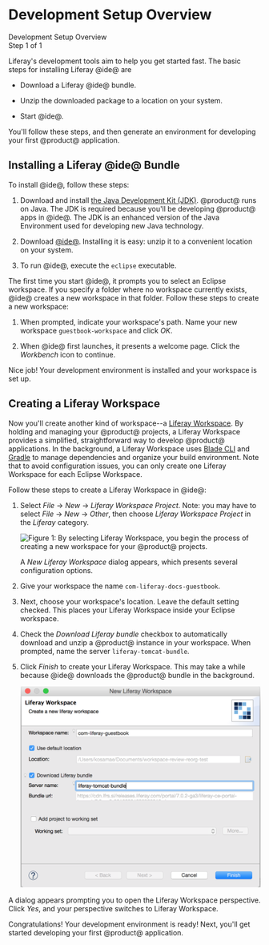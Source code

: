 # Development Setup Overview [](id=development-setup-overview)

<div class="learn-path-step">
    <p>Development Setup Overview<br>Step 1 of 1</p>
</div>

Liferay's development tools aim to help you get started fast. The basic steps 
for installing Liferay @ide@ are

* Download a Liferay @ide@ bundle. 

* Unzip the downloaded package to a location on your system. 

* Start @ide@. 

You'll follow these steps, and then generate an environment for developing your 
first @product@ application. 

## Installing a Liferay @ide@ Bundle [](id=installing-ide-bundle)

To install @ide@, follow these steps: 

1.  Download and install 
    [the Java Development Kit (JDK)](http://www.oracle.com/technetwork/java/javase/downloads/index.html). 
    @product@ runs on Java. The JDK is required because you'll be developing 
    @product@ apps in @ide@. The JDK is an enhanced version of the Java 
    Environment used for developing new Java technology. 

2.  Download 
    [@ide@](https://www.liferay.com/downloads/liferay-projects/liferay-ide).
    Installing it is easy: unzip it to a convenient location on your system. 

3. To run @ide@, execute the `eclipse` executable. 

The first time you start @ide@, it prompts you to select an Eclipse workspace. 
If you specify a folder where no workspace currently exists, @ide@ creates a new 
workspace in that folder. Follow these steps to create a new workspace:

1.  When prompted, indicate your workspace's path. Name your new workspace 
    `guestbook-workspace` and click *OK*. 

2.  When @ide@ first launches, it presents a welcome page. Click the *Workbench* 
    icon to continue. 

Nice job! Your development environment is installed and your workspace is set 
up. 

## Creating a Liferay Workspace [](id=creating-a-liferay-workspace)

Now you'll create another kind of workspace--a 
[Liferay Workspace](/develop/tutorials/-/knowledge_base/7-0/liferay-workspace). 
By holding and managing your @product@ projects, a Liferay Workspace provides a 
simplified, straightforward way to develop @product@ applications. In the 
background, a Liferay Workspace uses 
[Blade CLI](/develop/tutorials/-/knowledge_base/7-0/blade-cli) and 
[Gradle](https://gradle.org/) to manage dependencies and organize your build 
environment. Note that to avoid configuration issues, you can only create one 
Liferay Workspace for each Eclipse Workspace. 

Follow these steps to create a Liferay Workspace in @ide@:

1.  Select *File* &rarr; *New* &rarr; *Liferay Workspace Project*. Note: you may 
    have to select *File* &rarr; *New* &rarr; *Other*, then choose *Liferay 
    Workspace Project* in the *Liferay* category. 

    ![Figure 1: By selecting *Liferay Workspace*, you begin the process of creating a new workspace for your @product@ projects.](../../../images/selecting-liferay-workspace.png)

    A *New Liferay Workspace* dialog appears, which presents several 
    configuration options. 

2.  Give your workspace the name `com-liferay-docs-guestbook`. 

3.  Next, choose your workspace's location. Leave the default setting checked. 
    This places your Liferay Workspace inside your Eclipse workspace. 

4.  Check the *Download Liferay bundle* checkbox to automatically download and 
    unzip a @product@ instance in your workspace. When prompted, name the server 
    `liferay-tomcat-bundle`. 

5.  Click *Finish* to create your Liferay Workspace. This may take a while 
    because @ide@ downloads the @product@ bundle in the background. 

    ![Figure 2: @ide@ provides an easy-to-follow menu to create your Liferay Workspace.](../../../images/guestbook-workspace-menu.png)

A dialog appears prompting you to open the Liferay Workspace perspective. Click 
*Yes*, and your perspective switches to Liferay Workspace. 

Congratulations! Your development environment is ready! Next, you'll get started 
developing your first @product@ application. 
